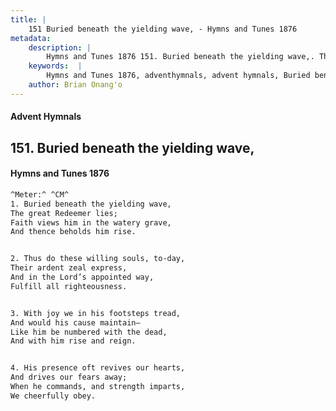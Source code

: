 ```yaml
---
title: |
    151 Buried beneath the yielding wave, - Hymns and Tunes 1876
metadata:
    description: |
        Hymns and Tunes 1876 151. Buried beneath the yielding wave,. The great Redeemer lies; Faith views him in the watery grave, And thence beholds him rise. 
    keywords:  |
        Hymns and Tunes 1876, adventhymnals, advent hymnals, Buried beneath the yielding wave,, The great Redeemer lies;, 
    author: Brian Onang'o
---
```


#### Advent Hymnals
## 151. Buried beneath the yielding wave,
####  Hymns and Tunes 1876

```txt
^Meter:^ ^CM^
1. Buried beneath the yielding wave,
The great Redeemer lies;
Faith views him in the watery grave,
And thence beholds him rise.


2. Thus do these willing souls, to-day,
Their ardent zeal express,
And in the Lord’s appointed way,
Fulfill all righteousness.


3. With joy we in his footsteps tread,
And would his cause maintain—
Like him be numbered with the dead,
And with him rise and reign.


4. His presence oft revives our hearts,
And drives our fears away;
When he commands, and strength imparts,
We cheerfully obey.
```